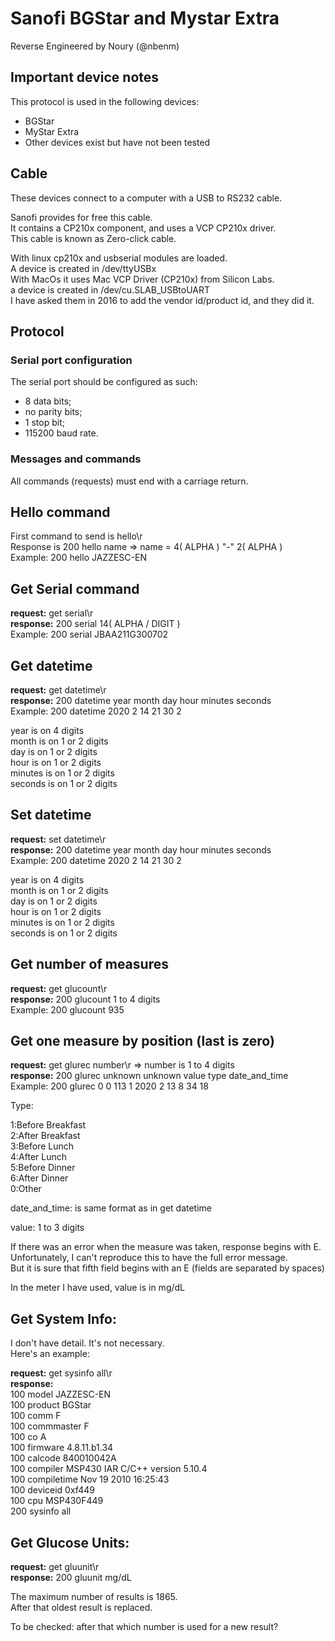 # Sanofi BGStar and Mystar Extra

Reverse Engineered by Noury (@nbenm)

## Important device notes

This protocol is used in the following devices:

 * BGStar
 * MyStar Extra
 * Other devices exist but have not been tested

## Cable

These devices connect to a computer with a USB to RS232 cable.  
  
Sanofi provides for free this cable.  
It contains a CP210x component, and uses a VCP CP210x driver.  
This cable is known as Zero-click cable.  
  
With linux cp210x and usbserial modules are loaded.  
A device is created in /dev/ttyUSBx  
With MacOs it uses Mac VCP Driver (CP210x) from Silicon Labs.  
a device is created in /dev/cu.SLAB_USBtoUART  
I have asked them in 2016 to add the vendor id/product id, and they did it.  
  
## Protocol

### Serial port configuration

The serial port should be configured as such:

* 8 data bits;
* no parity bits;
* 1 stop bit;
* 115200 baud rate.

### Messages and commands

All commands (requests) must end with a carriage return.

## Hello command

First command to send is hello\r  
Response is 200 hello name => name = 4( ALPHA ) "-" 2( ALPHA )  
Example: 200 hello JAZZESC-EN

## Get Serial command

**request:** get serial\r  
**response:** 200 serial 14( ALPHA / DIGIT )  
Example: 200 serial JBAA211G300702  

## Get datetime
**request:** get datetime\r  
**response:** 200 datetime year month day hour minutes seconds  
Example: 200 datetime 2020 2 14 21 30 2  
  
year is on 4 digits  
month is on 1 or 2 digits  
day is on 1 or 2 digits  
hour is on 1 or 2 digits  
minutes is on 1 or 2 digits  
seconds is on 1 or 2 digits  
  
## Set datetime  
**request:** set datetime\r  
**response:** 200 datetime year month day hour minutes seconds  
Example: 200 datetime 2020 2 14 21 30 2  
  
year is on 4 digits  
month is on 1 or 2 digits  
day is on 1 or 2 digits  
hour is on 1 or 2 digits  
minutes is on 1 or 2 digits  
seconds is on 1 or 2 digits  
  
## Get number of measures  
**request:** get glucount\r  
**response:** 200 glucount 1 to 4 digits  
Example: 200 glucount 935  
  
## Get one measure by position (last is zero)  
**request:** get glurec number\r => number is 1 to 4 digits  
**response:** 200 glurec unknown unknown value type date_and_time  
Example: 200 glurec 0 0 113 1 2020 2 13 8 34 18  
  
Type:  
  
1:Before Breakfast  
2:After Breakfast  
3:Before Lunch  
4:After Lunch  
5:Before Dinner  
6:After Dinner  
0:Other  
  
date_and_time: is same format as in get datetime  
  
value: 1 to 3 digits  
  
If there was an error when the measure was taken, response begins with E.  
Unfortunately, I can't reproduce this to have the full error message.  
But it is sure that fifth field begins with an E (fields are separated by spaces)  
  
In the meter I have used, value is in mg/dL  
  
##  Get System Info:  
  
I don't have detail. It's not necessary.  
Here's an example:  
  
**request:** get sysinfo all\r  
**response:**  
100 model JAZZESC-EN  
100 product BGStar  
100 comm F  
100 commmaster F  
100 co A  
100 firmware 4.8.11.b1.34  
100 calcode 840010042A  
100 compiler MSP430 IAR C/C++ version 5.10.4  
100 compiletime Nov 19 2010 16:25:43  
100 deviceid 0xf449  
100 cpu MSP430F449  
200 sysinfo all  
  
## Get Glucose Units:  
  
**request:** get gluunit\r  
**response:** 200 gluunit mg/dL  
  
The maximum number of results is 1865.  
After that oldest result is replaced.  
  
To be checked: after that which number is used for a new result?
